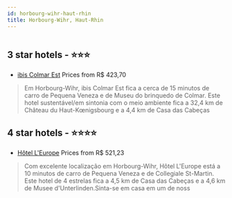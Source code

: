 ```yaml
---
id: horbourg-wihr-haut-rhin
title: Horbourg-Wihr, Haut-Rhin
---
```


<center><img src="https://i.travelapi.com/hotels/1000000/70000/65000/64955/c4a7f22b_z.jpg" alt="" /></center>


##  3 star hotels - ⭐️⭐️⭐️

-    [ibis Colmar Est](https://us.hurb.com/hotels/horbourg-wihr/ibis-colmar-est-HT-183L?cmp=18055) Prices from R$ 423,70
   > Em Horbourg-Wihr, ibis Colmar Est fica a cerca de 15 minutos de carro de Pequena Veneza e de Museu do brinquedo de Colmar.  Este hotel sustentável/em sintonia com o meio ambiente fica a 32,4 km de Château du Haut-Kœnigsbourg e a 4,4 km de Casa das Cabeças

##  4 star hotels - ⭐️⭐️⭐️⭐️

-    [Hôtel L'Europe](https://us.hurb.com/hotels/horbourg-wihr/hotel-l-europe-HT-1FAG?cmp=18055) Prices from R$ 521,23
   > Com excelente localização em Horbourg-Wihr, Hôtel L'Europe está a 10 minutos de carro de Pequena Veneza e de Collegiale St-Martin.  Este hotel de 4 estrelas fica a 4,5 km de Casa das Cabeças e a 4,6 km de Musee d'Unterlinden.Sinta-se em casa em um de noss
